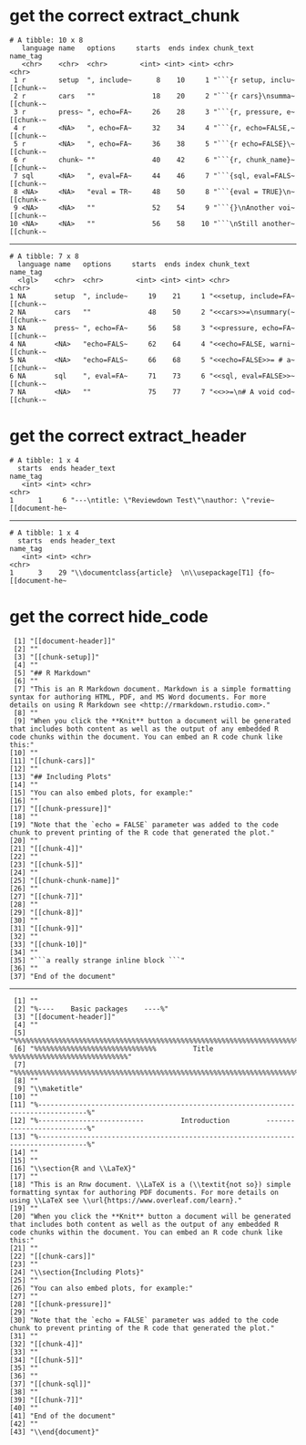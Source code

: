 # get the correct extract_chunk

    # A tibble: 10 x 8
       language name   options     starts  ends index chunk_text           name_tag 
       <chr>    <chr>  <chr>        <int> <int> <int> <chr>                <chr>    
     1 r        setup  ", include~      8    10     1 "```{r setup, inclu~ [[chunk-~
     2 r        cars   ""              18    20     2 "```{r cars}\nsumma~ [[chunk-~
     3 r        press~ ", echo=FA~     26    28     3 "```{r, pressure, e~ [[chunk-~
     4 r        <NA>   ", echo=FA~     32    34     4 "```{r, echo=FALSE,~ [[chunk-~
     5 r        <NA>   ", echo=FA~     36    38     5 "```{r echo=FALSE}\~ [[chunk-~
     6 r        chunk~ ""              40    42     6 "```{r, chunk_name}~ [[chunk-~
     7 sql      <NA>   ", eval=FA~     44    46     7 "```{sql, eval=FALS~ [[chunk-~
     8 <NA>     <NA>   "eval = TR~     48    50     8 "```{eval = TRUE}\n~ [[chunk-~
     9 <NA>     <NA>   ""              52    54     9 "```{}\nAnother voi~ [[chunk-~
    10 <NA>     <NA>   ""              56    58    10 "```\nStill another~ [[chunk-~

---

    # A tibble: 7 x 8
      language name   options     starts  ends index chunk_text            name_tag 
      <lgl>    <chr>  <chr>        <int> <int> <int> <chr>                 <chr>    
    1 NA       setup  ", include~     19    21     1 "<<setup, include=FA~ [[chunk-~
    2 NA       cars   ""              48    50     2 "<<cars>>=\nsummary(~ [[chunk-~
    3 NA       press~ ", echo=FA~     56    58     3 "<<pressure, echo=FA~ [[chunk-~
    4 NA       <NA>   "echo=FALS~     62    64     4 "<<echo=FALSE, warni~ [[chunk-~
    5 NA       <NA>   "echo=FALS~     66    68     5 "<<echo=FALSE>>= # a~ [[chunk-~
    6 NA       sql    ", eval=FA~     71    73     6 "<<sql, eval=FALSE>>~ [[chunk-~
    7 NA       <NA>   ""              75    77     7 "<<>>=\n# A void cod~ [[chunk-~

# get the correct extract_header

    # A tibble: 1 x 4
      starts  ends header_text                                        name_tag      
       <int> <int> <chr>                                              <chr>         
    1      1     6 "---\ntitle: \"Reviewdown Test\"\nauthor: \"revie~ [[document-he~

---

    # A tibble: 1 x 4
      starts  ends header_text                                        name_tag      
       <int> <int> <chr>                                              <chr>         
    1      3    29 "\\documentclass{article}  \n\\usepackage[T1] {fo~ [[document-he~

# get the correct hide_code

     [1] "[[document-header]]"                                                                                                                                                                                         
     [2] ""                                                                                                                                                                                                            
     [3] "[[chunk-setup]]"                                                                                                                                                                                             
     [4] ""                                                                                                                                                                                                            
     [5] "## R Markdown"                                                                                                                                                                                               
     [6] ""                                                                                                                                                                                                            
     [7] "This is an R Markdown document. Markdown is a simple formatting syntax for authoring HTML, PDF, and MS Word documents. For more details on using R Markdown see <http://rmarkdown.rstudio.com>."             
     [8] ""                                                                                                                                                                                                            
     [9] "When you click the **Knit** button a document will be generated that includes both content as well as the output of any embedded R code chunks within the document. You can embed an R code chunk like this:"
    [10] ""                                                                                                                                                                                                            
    [11] "[[chunk-cars]]"                                                                                                                                                                                              
    [12] ""                                                                                                                                                                                                            
    [13] "## Including Plots"                                                                                                                                                                                          
    [14] ""                                                                                                                                                                                                            
    [15] "You can also embed plots, for example:"                                                                                                                                                                      
    [16] ""                                                                                                                                                                                                            
    [17] "[[chunk-pressure]]"                                                                                                                                                                                          
    [18] ""                                                                                                                                                                                                            
    [19] "Note that the `echo = FALSE` parameter was added to the code chunk to prevent printing of the R code that generated the plot."                                                                               
    [20] ""                                                                                                                                                                                                            
    [21] "[[chunk-4]]"                                                                                                                                                                                                 
    [22] ""                                                                                                                                                                                                            
    [23] "[[chunk-5]]"                                                                                                                                                                                                 
    [24] ""                                                                                                                                                                                                            
    [25] "[[chunk-chunk-name]]"                                                                                                                                                                                        
    [26] ""                                                                                                                                                                                                            
    [27] "[[chunk-7]]"                                                                                                                                                                                                 
    [28] ""                                                                                                                                                                                                            
    [29] "[[chunk-8]]"                                                                                                                                                                                                 
    [30] ""                                                                                                                                                                                                            
    [31] "[[chunk-9]]"                                                                                                                                                                                                 
    [32] ""                                                                                                                                                                                                            
    [33] "[[chunk-10]]"                                                                                                                                                                                                
    [34] ""                                                                                                                                                                                                            
    [35] "```a really strange inline block ```"                                                                                                                                                                        
    [36] ""                                                                                                                                                                                                            
    [37] "End of the document"                                                                                                                                                                                         

---

     [1] ""                                                                                                                                                                                                            
     [2] "%----    Basic packages    ----%"                                                                                                                                                                            
     [3] "[[document-header]]"                                                                                                                                                                                         
     [4] ""                                                                                                                                                                                                            
     [5] "%%%%%%%%%%%%%%%%%%%%%%%%%%%%%%%%%%%%%%%%%%%%%%%%%%%%%%%%%%%%%%%%%%%%%%%%%%%%%%%%%%%%"                                                                                                                        
     [6] "%%%%%%%%%%%%%%%%%%%%%%%%%%%%%%         Title           %%%%%%%%%%%%%%%%%%%%%%%%%%%%%"                                                                                                                        
     [7] "%%%%%%%%%%%%%%%%%%%%%%%%%%%%%%%%%%%%%%%%%%%%%%%%%%%%%%%%%%%%%%%%%%%%%%%%%%%%%%%%%%%%"                                                                                                                        
     [8] ""                                                                                                                                                                                                            
     [9] "\\maketitle"                                                                                                                                                                                                 
    [10] ""                                                                                                                                                                                                            
    [11] "%----------------------------------------------------------------------------------%"                                                                                                                        
    [12] "%--------------------------         Introduction         --------------------------%"                                                                                                                        
    [13] "%----------------------------------------------------------------------------------%"                                                                                                                        
    [14] ""                                                                                                                                                                                                            
    [15] ""                                                                                                                                                                                                            
    [16] "\\section{R and \\LaTeX}"                                                                                                                                                                                    
    [17] ""                                                                                                                                                                                                            
    [18] "This is an Rnw document. \\LaTeX is a (\\textit{not so}) simple formatting syntax for authoring PDF documents. For more details on using \\LaTeX see \\url{https://www.overleaf.com/learn}."                 
    [19] ""                                                                                                                                                                                                            
    [20] "When you click the **Knit** button a document will be generated that includes both content as well as the output of any embedded R code chunks within the document. You can embed an R code chunk like this:"
    [21] ""                                                                                                                                                                                                            
    [22] "[[chunk-cars]]"                                                                                                                                                                                              
    [23] ""                                                                                                                                                                                                            
    [24] "\\section{Including Plots}"                                                                                                                                                                                  
    [25] ""                                                                                                                                                                                                            
    [26] "You can also embed plots, for example:"                                                                                                                                                                      
    [27] ""                                                                                                                                                                                                            
    [28] "[[chunk-pressure]]"                                                                                                                                                                                          
    [29] ""                                                                                                                                                                                                            
    [30] "Note that the `echo = FALSE` parameter was added to the code chunk to prevent printing of the R code that generated the plot."                                                                               
    [31] ""                                                                                                                                                                                                            
    [32] "[[chunk-4]]"                                                                                                                                                                                                 
    [33] ""                                                                                                                                                                                                            
    [34] "[[chunk-5]]"                                                                                                                                                                                                 
    [35] ""                                                                                                                                                                                                            
    [36] ""                                                                                                                                                                                                            
    [37] "[[chunk-sql]]"                                                                                                                                                                                               
    [38] ""                                                                                                                                                                                                            
    [39] "[[chunk-7]]"                                                                                                                                                                                                 
    [40] ""                                                                                                                                                                                                            
    [41] "End of the document"                                                                                                                                                                                         
    [42] ""                                                                                                                                                                                                            
    [43] "\\end{document}"                                                                                                                                                                                             

